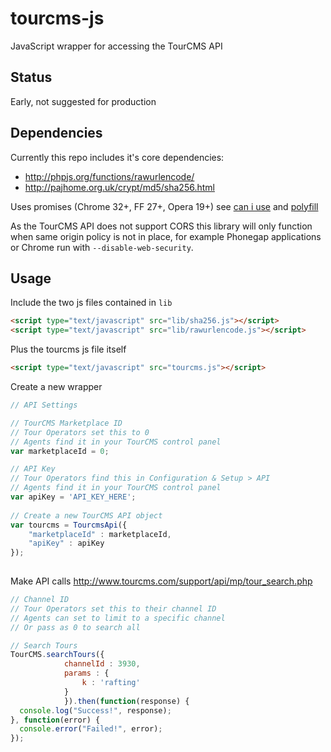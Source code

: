 # tourcms-js

JavaScript wrapper for accessing the TourCMS API

## Status

Early, not suggested for production

## Dependencies

Currently this repo includes it's core dependencies:

* http://phpjs.org/functions/rawurlencode/
* http://pajhome.org.uk/crypt/md5/sha256.html

Uses promises (Chrome 32+, FF 27+, Opera 19+) see [can i use](http://caniuse.com/promises) and [polyfill](https://github.com/jakearchibald/es6-promise)

As the TourCMS API does not support CORS this library will only function when same origin policy is not in place, for example Phonegap applications or Chrome run with `--disable-web-security`.

## Usage

Include the two js files contained in `lib` 

```html
<script type="text/javascript" src="lib/sha256.js"></script>
<script type="text/javascript" src="lib/rawurlencode.js"></script>
```

Plus the tourcms js file itself

```html
<script type="text/javascript" src="tourcms.js"></script>
```

Create a new wrapper

```js
// API Settings

// TourCMS Marketplace ID
// Tour Operators set this to 0
// Agents find it in your TourCMS control panel
var marketplaceId = 0;

// API Key
// Tour Operators find this in Configuration & Setup > API
// Agents find it in your TourCMS control panel
var apiKey = 'API_KEY_HERE';
 
// Create a new TourCMS API object
var tourcms = TourcmsApi({
	"marketplaceId" : marketplaceId, 
 	"apiKey" : apiKey
});
 
```

Make API calls
http://www.tourcms.com/support/api/mp/tour_search.php

```js
// Channel ID
// Tour Operators set this to their channel ID
// Agents can set to limit to a specific channel
// Or pass as 0 to search all

// Search Tours
TourCMS.searchTours({
			channelId : 3930,
			params : {
				k : 'rafting'
			}
			}).then(function(response) {
  console.log("Success!", response);
}, function(error) {
  console.error("Failed!", error);
});
```